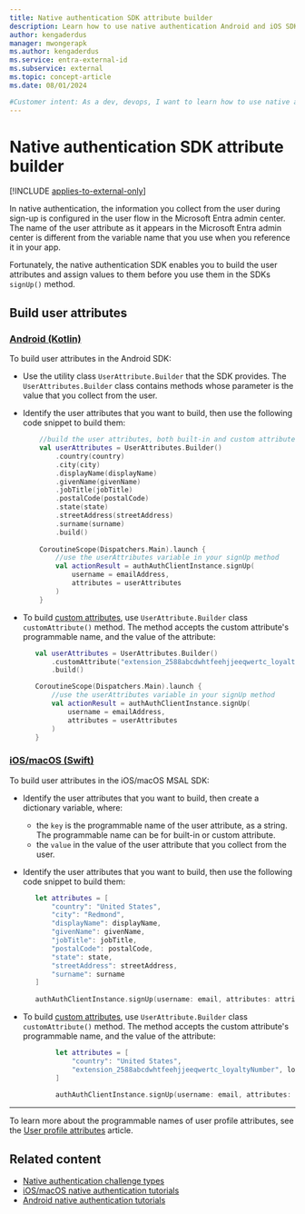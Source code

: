 ```yaml
---
title: Native authentication SDK attribute builder
description: Learn how to use native authentication Android and iOS SDK attribute builders to prepare built-in and custom attributes. 
author: kengaderdus
manager: mwongerapk
ms.author: kengaderdus
ms.service: entra-external-id 
ms.subservice: external
ms.topic: concept-article
ms.date: 08/01/2024

#Customer intent: As a dev, devops, I want to learn how to use native authentication SDK attribute builder to build attribute variables for both built-in and custom attributes, so that I can use them in my app.
---
```


# Native authentication SDK attribute builder

[!INCLUDE [applies-to-external-only](../external-id/includes/applies-to-external-only.md)]

In native authentication, the information you collect from the user during sign-up is configured in the user flow in the Microsoft Entra admin center. The name of the user attribute as it appears in the Microsoft Entra admin center is different from the variable name that you use when you reference it in your app. 

Fortunately, the native authentication SDK enables you to build the user attributes and assign values to them before you use them in the SDKs `signUp()` method.

## Build user attributes

### [Android (Kotlin)](#tab/android-kotlin)

To build user attributes in the Android SDK:

- Use the utility class `UserAttribute.Builder` that the SDK provides. The `UserAttributes.Builder` class contains methods whose parameter is the value that you collect from the user.
- Identify the user attributes that you want to build, then use the following code snippet to build them:

    ```kotlin
        //build the user attributes, both built-in and custom attributes
        val userAttributes = UserAttributes.Builder()
            .country(country)
            .city(city)
            .displayName(displayName)
            .givenName(givenName)
            .jobTitle(jobTitle)
            .postalCode(postalCode)
            .state(state)
            .streetAddress(streetAddress)
            .surname(surname)
            .build() 
            
        CoroutineScope(Dispatchers.Main).launch {
            //use the userAttributes variable in your signUp method 
            val actionResult = authAuthClientInstance.signUp(
                username = emailAddress,
                attributes = userAttributes
            )
        }  
    ```

- To build [custom attributes](/entra/external-id/customers/concept-user-attributes#custom-user-attributes), use `UserAttribute.Builder` class `customAttribute()` method. The method accepts the custom attribute's programmable name, and the value of the attribute:

     ```kotlin
        val userAttributes = UserAttributes.Builder()
            .customAttribute("extension_2588abcdwhtfeehjjeeqwertc_loyaltyNumber", loyaltyNumber)
            .build() 
    
        CoroutineScope(Dispatchers.Main).launch {
            //use the userAttributes variable in your signUp method 
            val actionResult = authAuthClientInstance.signUp(
                username = emailAddress,
                attributes = userAttributes
            )
        }  
     ```

### [iOS/macOS (Swift)](#tab/ios-macos-swift)

To build user attributes in the iOS/macOS MSAL SDK:

 - Identify the user attributes that you want to build, then create a dictionary variable, where:
    - the `key` is the programmable name of the user attribute, as a string. The programmable name can be for built-in or custom attribute. 
    - the `value` in the value of the user attribute that you collect from the user.
 - Identify the user attributes that you want to build, then use the following code snippet to build them:
 
     ```swift
        let attributes = [
            "country": "United States",
            "city": "Redmond",
            "displayName": displayName,
            "givenName": givenName,
            "jobTitle": jobTitle,
            "postalCode": postalCode,
            "state": state,
            "streetAddress": streetAddress,
            "surname": surname
        ]
        
        authAuthClientInstance.signUp(username: email, attributes: attributes, delegate: self)
     ```   
- To build [custom attributes](/entra/external-id/customers/concept-user-attributes#custom-user-attributes), use `UserAttribute.Builder` class `customAttribute()` method. The method accepts the custom attribute's programmable name, and the value of the attribute:
    
    ```swift
            let attributes = [
                "country": "United States",
                "extension_2588abcdwhtfeehjjeeqwertc_loyaltyNumber", loyaltyNumber
            ]
            
            authAuthClientInstance.signUp(username: email, attributes: attributes, delegate: self)
    ```
---

To learn more about the programmable names of user profile attributes, see the [User profile attributes](/entra/external-id/customers/concept-user-attributes) article.

## Related content

- [Native authentication challenge types](concept-native-authentication-challenge-types.md)
- [iOS/macOS native authentication tutorials](/entra/external-id/customers/tutorial-native-authentication-prepare-ios-macos-app)
- [Android native authentication tutorials](/entra/external-id/customers/tutorial-native-authentication-prepare-android-app) 